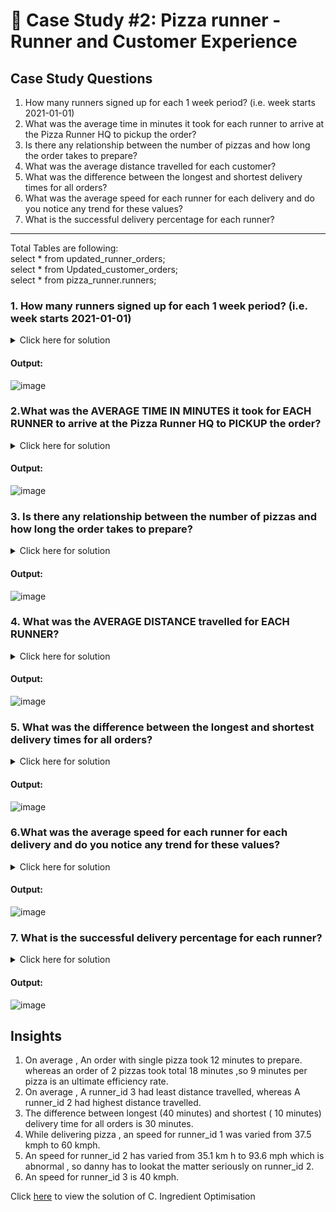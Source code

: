 # :pizza: Case Study #2: Pizza runner - Runner and Customer Experience

## Case Study Questions

1. How many runners signed up for each 1 week period? (i.e. week starts 2021-01-01)
2. What was the average time in minutes it took for each runner to arrive at the Pizza Runner HQ to pickup the order?
3. Is there any relationship between the number of pizzas and how long the order takes to prepare?
4. What was the average distance travelled for each customer?
5. What was the difference between the longest and shortest delivery times for all orders?
6. What was the average speed for each runner for each delivery and do you notice any trend for these values?
7. What is the successful delivery percentage for each runner?

***
Total Tables are following:               
  	select * from updated_runner_orders;       
	select * from Updated_customer_orders;       
	select * from pizza_runner.runners;    
  
###  1. How many runners signed up for each 1 week period? (i.e. week starts 2021-01-01)
<details>
  <summary>Click here for solution</summary>
  
```sql
   SELECT   
 CASE
    WHEN registration_date BETWEEN '2021-01-01' AND '2021-01-07' THEN '2021-01-01'
    WHEN registration_date BETWEEN '2021-01-08' AND '2021-01-14' THEN '2021-01-08'
    WHEN registration_date BETWEEN '2021-01-15' AND '2021-01-21' THEN '2021-01-15'
  END AS [Week Start_Period],count(runner_id) as cnt
  from pizza_runner.runners
  group by CASE
    WHEN registration_date BETWEEN '2021-01-01' AND '2021-01-07' THEN '2021-01-01'
    WHEN registration_date BETWEEN '2021-01-08' AND '2021-01-14' THEN '2021-01-08'
    WHEN registration_date BETWEEN '2021-01-15' AND '2021-01-21' THEN '2021-01-15'
  END ;
```
</details>

#### Output:
![image](https://github.com/AmitPatel-analyst/SQL-Case-Study/assets/120770473/a11f65b6-6b0b-433c-9f84-8bff4e6fd44f)

###  2.What was the AVERAGE TIME IN MINUTES it took for EACH RUNNER to arrive at the Pizza Runner HQ to PICKUP the order?
<details>
  <summary>Click here for solution</summary>
  
```sql
SELECT r.runner_id
	,Avg_Arrival_minutes = avg(datepart(minute, (pickup_time - order_time)))
FROM updated_runner_orders r
INNER JOIN Updated_customer_orders c ON r.order_id = c.order_id
WHERE r.cancellation IS NULL
	OR r.cancellation NOT IN (
		'Restaurant Cancellation'
		,'Customer Cancellation'
		)
GROUP BY r.runner_id;
```
</details>

#### Output:
![image](https://github.com/AmitPatel-analyst/SQL-Case-Study/assets/120770473/27c8c42f-dcca-492a-89cf-6c118dc7832b)

###  3.	Is there any relationship between the number of pizzas and how long the order takes to prepare?
<details>
  <summary>Click here for solution</summary>
  
```sql
with order_count as
(
	select	order_id,order_time,count(pizza_id) as pizza_order_count
	from	Updated_customer_orders
	group by order_id,order_time
),
prepare_time as
(
	select	c.*,r.pickup_time
			,datepart(minute,(r.pickup_time-c.order_time)) as prepare_time
	from	updated_runner_orders r
	join	order_count c
	on		r.order_id=c.order_id
	where	r.pickup_time is not null
)
select		pizza_order_count,avg(prepare_time) as avg_prepare_time from prepare_time
group by	pizza_order_count
order by	pizza_order_count;
```
</details>

#### Output:
![image](https://github.com/AmitPatel-analyst/SQL-Case-Study/assets/120770473/5bc3bf1c-e6ab-44ee-a15f-6f6c2659b1f2)


###  4.	What was the AVERAGE DISTANCE travelled for EACH RUNNER?
<details>
  <summary>Click here for solution</summary>
  
```sql
select	runner_id,
		Avg_distance_travel = round(avg(distance),2)
from	updated_runner_orders 
where	cancellation is null
or		cancellation not in ('Restaurant Cancellation','Customer Cancellation')
group by  runner_id
order by  runner_id;
```
</details>

#### Output:
![image](https://github.com/AmitPatel-analyst/SQL-Case-Study/assets/120770473/62ee549d-7e6b-4f54-88fa-6548fbc00393)

###  5.	What was the difference between the longest and shortest delivery times for all orders?
<details>
  <summary>Click here for solution</summary>
  
```sql
SELECT
	 MAX(duration) - MIN(duration) AS Time_span
FROM updated_runner_orders;
```
</details>

#### Output:
![image](https://github.com/AmitPatel-analyst/SQL-Case-Study/assets/120770473/4d75bc2c-b69a-48bb-8bc0-3d1ee1aa4502)

### 6.What was the average speed for each runner for each delivery and do you notice any trend for these values?
<details>
  <summary>Click here for solution</summary>
  
```sql
with order_count as  
(
	select	order_id,order_time,count(pizza_id) as pizza_order_count
	from	Updated_customer_orders
	group by order_id,order_time
), speed as
(	select	
			c.order_id
			,r.runner_id
			,c.pizza_order_count
			,round((60* r.distance/ r.duration),2) as speed_kmph
	from	updated_runner_orders r
	join	order_count c
	on		r.order_id = c.order_id
	where	cancellation is null
	
)
select runner_id,pizza_order_count,speed_kmph,avg(speed_kmph) over(partition by runner_id) as speed_avg
from speed
order by runner_id;
```
</details>

#### Output:
![image](https://github.com/AmitPatel-analyst/SQL-Case-Study/assets/120770473/d955008b-47ae-4b57-a2db-dc10b924e4b4)

### 7.	What is the successful delivery percentage for each runner?
<details>
  <summary>Click here for solution</summary>
  
```sql
select	runner_id,
		count(pickup_time) as delivered_orders,
		count(order_id) as total_orders,
		round(100*count(pickup_time)/count(order_id),0) as delivery_pct
from updated_runner_orders
group by runner_id;
```
</details>

#### Output:
![image](https://github.com/AmitPatel-analyst/SQL-Case-Study/assets/120770473/001c40cd-5400-4fc3-a4a0-75d90754304d)

## Insights
1. On average , An order with single pizza took 12 minutes to prepare. whereas an order of 2 pizzas took total 18 minutes ,so 9 minutes per pizza is an ultimate efficiency rate.
2. On average , A runner_id 3 had least distance travelled, whereas A runner_id 2 had highest distance travelled.
3. The difference between longest (40 minutes) and shortest ( 10 minutes) delivery time for all orders is 30 minutes.
4. While delivering pizza , an speed for runner_id 1 was varied from 37.5 kmph to 60 kmph.     
5. An speed for runner_id 2 has varied from 35.1 km h to 93.6 mph which is abnormal , so danny has to lookat the matter  seriously on runner_id 2.     
6. An speed for runner_id 3 is 40 kmph.    


 Click [here](https://github.com/AmitPatel-analyst/SQL-Case-Study/blob/main/%238Weeksqlchallange/Case%20Study%20%23%202%20-%20Pizza%20Runner/C.%20Ingredient%20Optimisation.md) to view the solution of C. Ingredient Optimisation
